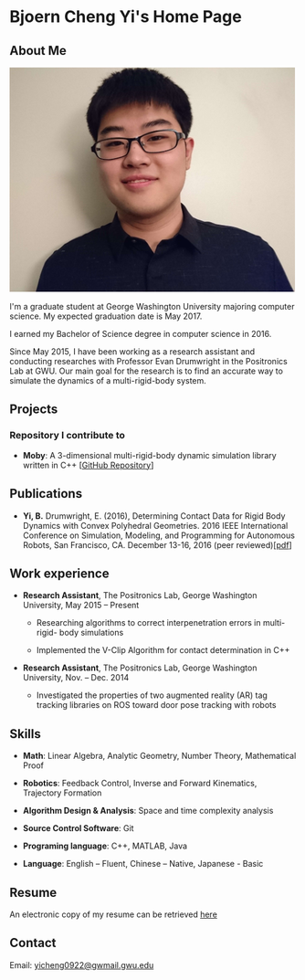 # Bjoern Cheng Yi's Home Page

## About Me

<img src="image/headshot.jpg" width=500></img>

I'm a graduate student at George Washington University majoring computer science. My expected graduation date is May 2017.

I earned my Bachelor of Science degree in computer science in 2016.

Since May 2015, I have been working as a research assistant and conducting researches with Professor Evan Drumwright in the Positronics Lab at GWU. Our main goal for the research is to find an accurate way to simulate the dynamics of a multi-rigid-body system.

## Projects
### Repository I contribute to
* **Moby**: A 3-dimensional multi-rigid-body dynamic simulation library written in C++ [[GitHub Repository](https://github.com/PositronicsLab/Moby/)]

## Publications
* **Yi, B.** Drumwright, E. (2016), Determining Contact Data for Rigid Body Dynamics with Convex Polyhedral Geometries. 2016 IEEE International Conference on Simulation, Modeling, and Programming for Autonomous Robots, San Francisco, CA. December 13-16, 2016 (peer reviewed)[[pdf](http://positronicslab.github.io/assets/pdfs/CD16.pdf)]

## Work experience
* **Research Assistant**, The Positronics Lab, George Washington University, May 2015 – Present

	* Researching algorithms to correct interpenetration errors in multi-rigid- body simulations

	* Implemented the V-Clip Algorithm for contact determination in C++

* **Research Assistant**, The Positronics Lab, George Washington University, Nov. – Dec. 2014

	* Investigated the properties of two augmented reality (AR) tag tracking libraries on ROS toward door pose tracking with robots

## Skills
* **Math**: Linear Algebra, Analytic Geometry, Number Theory, Mathematical Proof

* **Robotics**: Feedback Control, Inverse and Forward Kinematics, Trajectory Formation

* **Algorithm Design &amp; Analysis**: Space and time complexity analysis

* **Source Control Software**: Git

* **Programing language**: C++, MATLAB, Java

* **Language**: English – Fluent, Chinese – Native, Japanese - Basic

<!-- -->
## Resume
An electronic copy of my resume can be retrieved [here](/document/resume.pdf)

<!-- -->
## Contact
Email: yicheng0922@gwmail.gwu.edu
